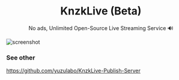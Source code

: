 <div align="center">
  <h1 align="center">
    KnzkLive (Beta)
  </h1>

  <p align="center">
    No ads, Unlimited Open-Source Live Streaming Service 🔊
  </p>
</div>

![screenshot](https://i.imgur.com/VWKNFBA.png)

### See other
https://github.com/yuzulabo/KnzkLive-Publish-Server
